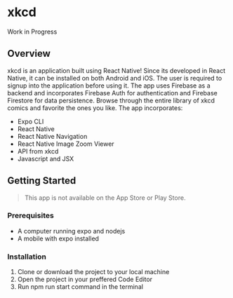 # xkcd
Work in Progress

## Overview
xkcd is an application built using React Native! Since its developed in React Native, it can be installed on both Android and iOS. The user is required to signup into the application before using it. The app uses Firebase as a backend and incorporates Firebase Auth for authentication and Firebase Firestore for data persistence. Browse through the entire library of xkcd comics and favorite the ones you like. The app incorporates:

- Expo CLI
- React Native
- React Native Navigation
- React Native Image Zoom Viewer
- API from xkcd
- Javascript and JSX

## Getting Started

> This app is not available on the App Store or Play Store.

### Prerequisites

- A computer running expo and nodejs
- A mobile with expo installed

### Installation

1. Clone or download the project to your local machine
2. Open the project in your preffered Code Editor
3. Run npm run start command in the terminal

